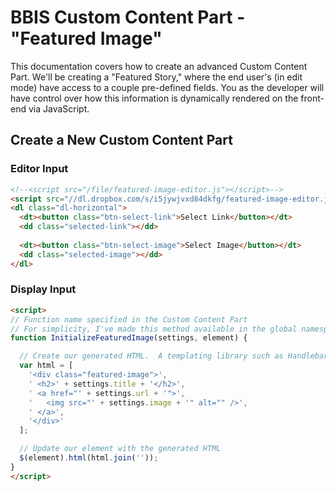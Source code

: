 # BBIS Custom Content Part - "Featured Image"

This documentation covers how to create an advanced Custom Content Part.  We'll be creating a "Featured Story," where the end user's (in edit mode) have access to a couple pre-defined fields.  You as the developer will have control over how this information is dynamically rendered on the front-end via JavaScript.

## Create a New Custom Content Part

### Editor Input

```HTML
<!--<script src="/file/featured-image-editor.js"></script>-->
<script src="//dl.dropbox.com/s/i5jywjvxd84dkfg/featured-image-editor.js"></script>
<dl class="dl-horizontal">
  <dt><button class="btn-select-link">Select Link</button></dt>
  <dd class="selected-link"></dd>
  
  <dt><button class="btn-select-image">Select Image</button></dt>
  <dd class="selected-image"></dd>
</dl>
```

### Display Input

```HTML
<script>
// Function name specified in the Custom Content Part
// For simplicity, I've made this method available in the global namespace.
function InitializeFeaturedImage(settings, element) {

  // Create our generated HTML.  A templating library such as Handlebars would work well here.
  var html = [
    '<div class="featured-image">',
    ' <h2>' + settings.title + '</h2>',
    ' <a href="' + settings.url + '">',
    '   <img src="' + settings.image + '" alt="" />',
    ' </a>',
    '</div>'
  ];

  // Update our element with the generated HTML
  $(element).html(html.join(''));
}
</script>
```
